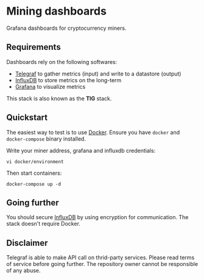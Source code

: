# Mining dashboards

Grafana dashboards for cryptocurrency miners.

## Requirements

Dashboards rely on the following softwares:
 - [Telegraf](https://github.com/influxdata/telegraf) to gather metrics (input) and write to a datastore (output)
 - [InfluxDB](https://github.com/influxdata/influxdb) to store metrics on the long-term
 - [Grafana](https://github.com/grafana/grafana) to visualize metrics

This stack is also known as the **TIG** stack.

## Quickstart

The easiest way to test is to use [Docker](https://www.docker.com/). Ensure you have `docker` and
`docker-compose` binary installed.

Write your miner address, grafana and influxdb credentials:

```
vi docker/environment
```

Then start containers:

```
docker-compose up -d
```

## Going further

You should secure [InfluxDB](https://docs.influxdata.com/influxdb/v1.7/administration/security/) by using encryption for
communication. The stack doesn't require Docker.

## Disclaimer

Telegraf is able to make API call on thrid-party services. Please read terms of service before going further. The
repository owner cannot be responsible of any abuse.
